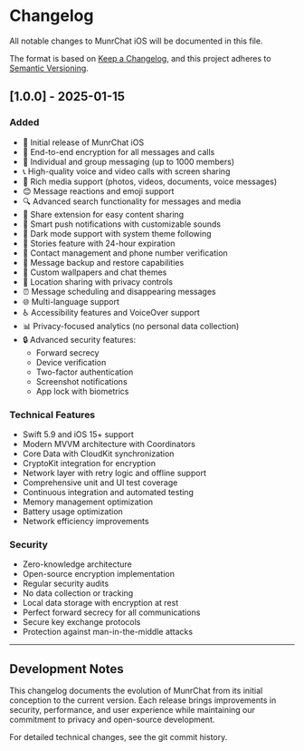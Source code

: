 # Changelog

All notable changes to MunrChat iOS will be documented in this file.

The format is based on [Keep a Changelog](https://keepachangelog.com/en/1.0.0/),
and this project adheres to [Semantic Versioning](https://semver.org/spec/v2.0.0.html).

## [1.0.0] - 2025-01-15

### Added
- 🎉 Initial release of MunrChat iOS
- 🔐 End-to-end encryption for all messages and calls
- 💬 Individual and group messaging (up to 1000 members)
- 📞 High-quality voice and video calls with screen sharing
- 📱 Rich media support (photos, videos, documents, voice messages)
- 😊 Message reactions and emoji support
- 🔍 Advanced search functionality for messages and media
- 📲 Share extension for easy content sharing
- 🔔 Smart push notifications with customizable sounds
- 🌙 Dark mode support with system theme following
- 📖 Stories feature with 24-hour expiration
- 👥 Contact management and phone number verification
- 🔄 Message backup and restore capabilities
- 🎨 Custom wallpapers and chat themes
- 📍 Location sharing with privacy controls
- ⏰ Message scheduling and disappearing messages
- 🌐 Multi-language support
- ♿ Accessibility features and VoiceOver support
- 📊 Privacy-focused analytics (no personal data collection)
- 🔒 Advanced security features:
  - Forward secrecy
  - Device verification
  - Two-factor authentication
  - Screenshot notifications
  - App lock with biometrics

### Technical Features
- Swift 5.9 and iOS 15+ support
- Modern MVVM architecture with Coordinators
- Core Data with CloudKit synchronization
- CryptoKit integration for encryption
- Network layer with retry logic and offline support
- Comprehensive unit and UI test coverage
- Continuous integration and automated testing
- Memory management optimization
- Battery usage optimization
- Network efficiency improvements

### Security
- Zero-knowledge architecture
- Open-source encryption implementation
- Regular security audits
- No data collection or tracking
- Local data storage with encryption at rest
- Perfect forward secrecy for all communications
- Secure key exchange protocols
- Protection against man-in-the-middle attacks

---

## Development Notes

This changelog documents the evolution of MunrChat from its initial conception to the current version. Each release brings improvements in security, performance, and user experience while maintaining our commitment to privacy and open-source development.

For detailed technical changes, see the git commit history.
